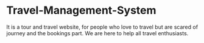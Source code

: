 # Travel-Management-System

It is a tour and travel website, for people who love to travel but are scared of journey and the bookings part. We are here to help all travel enthusiasts.
